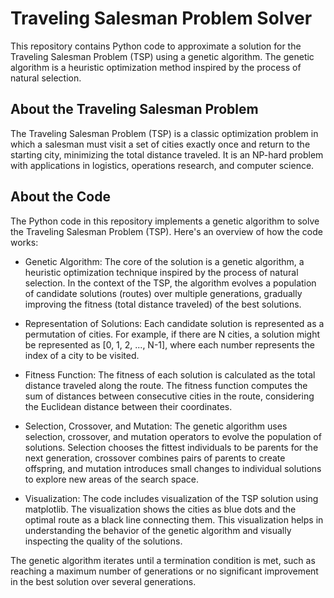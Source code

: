 # Traveling Salesman Problem Solver
This repository contains Python code to approximate a solution for the Traveling Salesman Problem (TSP) using a genetic algorithm. The genetic algorithm is a heuristic optimization method inspired by the process of natural selection.

## About the Traveling Salesman Problem
The Traveling Salesman Problem (TSP) is a classic optimization problem in which a salesman must visit a set of cities exactly once and return to the starting city, minimizing the total distance traveled. It is an NP-hard problem with applications in logistics, operations research, and computer science.

## About the Code
The Python code in this repository implements a genetic algorithm to solve the Traveling Salesman Problem (TSP). Here's an overview of how the code works:

- Genetic Algorithm: The core of the solution is a genetic algorithm, a heuristic optimization technique inspired by the process of natural selection. In the context of the TSP, the algorithm evolves a population of candidate solutions (routes) over multiple generations, gradually improving the fitness (total distance traveled) of the best solutions.

- Representation of Solutions: Each candidate solution is represented as a permutation of cities. For example, if there are N cities, a solution might be represented as [0, 1, 2, ..., N-1], where each number represents the index of a city to be visited.

- Fitness Function: The fitness of each solution is calculated as the total distance traveled along the route. The fitness function computes the sum of distances between consecutive cities in the route, considering the Euclidean distance between their coordinates.

- Selection, Crossover, and Mutation: The genetic algorithm uses selection, crossover, and mutation operators to evolve the population of solutions. Selection chooses the fittest individuals to be parents for the next generation, crossover combines pairs of parents to create offspring, and mutation introduces small changes to individual solutions to explore new areas of the search space.

- Visualization: The code includes visualization of the TSP solution using matplotlib. The visualization shows the cities as blue dots and the optimal route as a black line connecting them. This visualization helps in understanding the behavior of the genetic algorithm and visually inspecting the quality of the solutions.

The genetic algorithm iterates until a termination condition is met, such as reaching a maximum number of generations or no significant improvement in the best solution over several generations.


